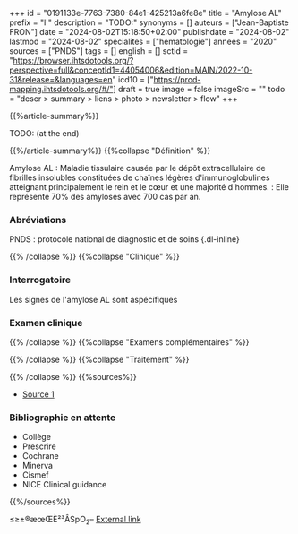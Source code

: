 +++
id = "0191133e-7763-7380-84e1-425213a6fe8e"
title = "Amylose AL"
prefix = "l'"
description = "TODO:"
synonyms = []
auteurs = ["Jean-Baptiste FRON"]
date = "2024-08-02T15:18:50+02:00"
publishdate = "2024-08-02"
lastmod = "2024-08-02"
specialites = ["hematologie"]
annees = "2020"
sources = ["PNDS"]
tags = []
english = []
sctid = "https://browser.ihtsdotools.org/?perspective=full&conceptId1=44054006&edition=MAIN/2022-10-31&release=&languages=en"
icd10 = ["https://prod-mapping.ihtsdotools.org/#/"]
draft = true
image = false
imageSrc = ""
todo = "descr > summary > liens > photo > newsletter > flow"
+++

{{%article-summary%}}

TODO: (at the end)

{{%/article-summary%}}
{{%collapse "Définition" %}}

Amylose AL
: Maladie tissulaire causée par le dépôt extracellulaire de fibrilles insolubles constituées de chaînes légères d'immunoglobulines atteignant principalement le rein et le cœur et une majorité d'hommes.
: Elle représente 70% des amyloses avec 700 cas par an.

### Abréviations

PNDS
: protocole national de diagnostic et de soins
{.dl-inline}

{{% /collapse %}}
{{%collapse "Clinique" %}}

### Interrogatoire

Les signes de l'amylose AL sont aspécifiques

### Examen clinique

{{% /collapse %}}
{{%collapse "Examens complémentaires" %}}


{{% /collapse %}}
{{%collapse "Traitement" %}}


{{% /collapse %}}
{{%sources%}}

- [Source 1](URL)

### Bibliographie en attente

- Collège
- Prescrire
- Cochrane
- Minerva
- Cismef
- NICE Clinical guidance

{{%/sources%}}

≤≥±®æœŒÈ²³ÂSpO<sub>2</sub>–
[External link](https://discourse.gohugo.io/ "{rel='nofollow'}")
